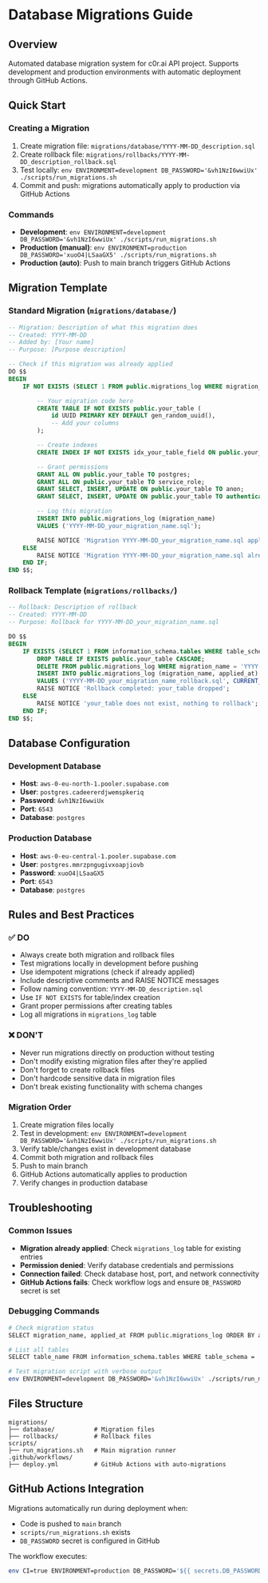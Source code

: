 # Database Migrations Guide

## Overview
Automated database migration system for c0r.ai API project. Supports development and production environments with automatic deployment through GitHub Actions.

## Quick Start

### Creating a Migration
1. Create migration file: `migrations/database/YYYY-MM-DD_description.sql`
2. Create rollback file: `migrations/rollbacks/YYYY-MM-DD_description_rollback.sql`
3. Test locally: `env ENVIRONMENT=development DB_PASSWORD='&vh1NzI6wwiUx' ./scripts/run_migrations.sh`
4. Commit and push: migrations automatically apply to production via GitHub Actions

### Commands
- **Development**: `env ENVIRONMENT=development DB_PASSWORD='&vh1NzI6wwiUx' ./scripts/run_migrations.sh`
- **Production (manual)**: `env ENVIRONMENT=production DB_PASSWORD='xuoO4|LSaaGX5' ./scripts/run_migrations.sh`
- **Production (auto)**: Push to main branch triggers GitHub Actions

## Migration Template

### Standard Migration (`migrations/database/`)
```sql
-- Migration: Description of what this migration does
-- Created: YYYY-MM-DD
-- Added by: [Your name]
-- Purpose: [Purpose description]

-- Check if this migration was already applied
DO $$
BEGIN
    IF NOT EXISTS (SELECT 1 FROM public.migrations_log WHERE migration_name = 'YYYY-MM-DD_your_migration_name.sql') THEN

        -- Your migration code here
        CREATE TABLE IF NOT EXISTS public.your_table (
            id UUID PRIMARY KEY DEFAULT gen_random_uuid(),
            -- Add your columns
        );

        -- Create indexes
        CREATE INDEX IF NOT EXISTS idx_your_table_field ON public.your_table(field);

        -- Grant permissions
        GRANT ALL ON public.your_table TO postgres;
        GRANT ALL ON public.your_table TO service_role;
        GRANT SELECT, INSERT, UPDATE ON public.your_table TO anon;
        GRANT SELECT, INSERT, UPDATE ON public.your_table TO authenticated;

        -- Log this migration
        INSERT INTO public.migrations_log (migration_name)
        VALUES ('YYYY-MM-DD_your_migration_name.sql');

        RAISE NOTICE 'Migration YYYY-MM-DD_your_migration_name.sql applied successfully';
    ELSE
        RAISE NOTICE 'Migration YYYY-MM-DD_your_migration_name.sql already applied, skipping';
    END IF;
END $$;
```

### Rollback Template (`migrations/rollbacks/`)
```sql
-- Rollback: Description of rollback
-- Created: YYYY-MM-DD
-- Purpose: Rollback for YYYY-MM-DD_your_migration_name.sql

DO $$
BEGIN
    IF EXISTS (SELECT 1 FROM information_schema.tables WHERE table_schema = 'public' AND table_name = 'your_table') THEN
        DROP TABLE IF EXISTS public.your_table CASCADE;
        DELETE FROM public.migrations_log WHERE migration_name = 'YYYY-MM-DD_your_migration_name.sql';
        INSERT INTO public.migrations_log (migration_name, applied_at)
        VALUES ('YYYY-MM-DD_your_migration_name_rollback.sql', CURRENT_TIMESTAMP);
        RAISE NOTICE 'Rollback completed: your_table dropped';
    ELSE
        RAISE NOTICE 'your_table does not exist, nothing to rollback';
    END IF;
END $$;
```

## Database Configuration

### Development Database
- **Host**: `aws-0-eu-north-1.pooler.supabase.com`
- **User**: `postgres.cadeererdjwemspkeriq`
- **Password**: `&vh1NzI6wwiUx`
- **Port**: `6543`
- **Database**: `postgres`

### Production Database
- **Host**: `aws-0-eu-central-1.pooler.supabase.com`
- **User**: `postgres.mmrzpngugivxoapjiovb`
- **Password**: `xuoO4|LSaaGX5`
- **Port**: `6543`
- **Database**: `postgres`

## Rules and Best Practices

### ✅ DO
- Always create both migration and rollback files
- Test migrations locally in development before pushing
- Use idempotent migrations (check if already applied)
- Include descriptive comments and RAISE NOTICE messages
- Follow naming convention: `YYYY-MM-DD_description.sql`
- Use `IF NOT EXISTS` for table/index creation
- Grant proper permissions after creating tables
- Log all migrations in `migrations_log` table

### ❌ DON'T
- Never run migrations directly on production without testing
- Don't modify existing migration files after they're applied
- Don't forget to create rollback files
- Don't hardcode sensitive data in migration files
- Don't break existing functionality with schema changes

### Migration Order
1. Create migration files locally
2. Test in development: `env ENVIRONMENT=development DB_PASSWORD='&vh1NzI6wwiUx' ./scripts/run_migrations.sh`
3. Verify table/changes exist in development database
4. Commit both migration and rollback files
5. Push to main branch
6. GitHub Actions automatically applies to production
7. Verify changes in production database

## Troubleshooting

### Common Issues
- **Migration already applied**: Check `migrations_log` table for existing entries
- **Permission denied**: Verify database credentials and permissions
- **Connection failed**: Check database host, port, and network connectivity
- **GitHub Actions fails**: Check workflow logs and ensure `DB_PASSWORD` secret is set

### Debugging Commands
```bash
# Check migration status
SELECT migration_name, applied_at FROM public.migrations_log ORDER BY applied_at DESC;

# List all tables
SELECT table_name FROM information_schema.tables WHERE table_schema = 'public';

# Test migration script with verbose output
env ENVIRONMENT=development DB_PASSWORD='&vh1NzI6wwiUx' ./scripts/run_migrations.sh | tail -20
```

## Files Structure
```
migrations/
├── database/           # Migration files
├── rollbacks/          # Rollback files
scripts/
├── run_migrations.sh   # Main migration runner
.github/workflows/
├── deploy.yml          # GitHub Actions with auto-migrations
```

## GitHub Actions Integration
Migrations automatically run during deployment when:
- Code is pushed to `main` branch
- `scripts/run_migrations.sh` exists
- `DB_PASSWORD` secret is configured in GitHub

The workflow executes:
```bash
env CI=true ENVIRONMENT=production DB_PASSWORD='${{ secrets.DB_PASSWORD }}' ./scripts/run_migrations.sh
```